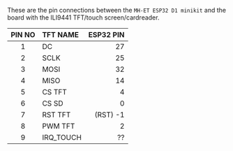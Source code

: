 These are the pin connections between the `MH-ET ESP32 D1 minikit` and the board with the ILI9441 TFT/touch screen/cardreader.

| PIN NO | TFT NAME        | ESP32 PIN          |
|:------:|:--------------- | -----------------: | 
| 1      | DC              | 27                 |
| 2      | SCLK            | 25                 |
| 3      | MOSI            | 32                 |
| 4      | MISO            | 14                 |
| 5      | CS TFT          |  4                 |
| 6      | CS SD           |  0                 |
| 7      | RST TFT         |  (RST) -1          |
| 8      | PWM TFT         |  2                 |
| 9      | IRQ_TOUCH       | ??                 |
